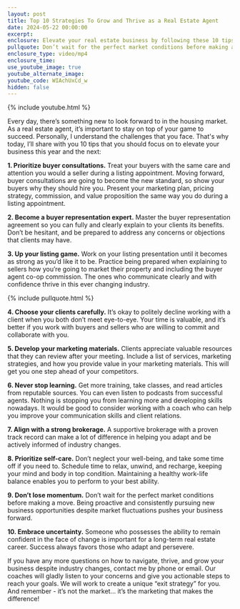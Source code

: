 ```yaml
---
layout: post
title: Top 10 Strategies To Grow and Thrive as a Real Estate Agent
date: 2024-05-22 00:00:00
excerpt:
enclosure: Elevate your real estate business by following these 10 tips for success.
pullquote: Don’t wait for the perfect market conditions before making a move.
enclosure_type: video/mp4
enclosure_time:
use_youtube_image: true
youtube_alternate_image:
youtube_code: WIAchUxCd_w
hidden: false
---
```

{% include youtube.html %}

Every day, there’s something new to look forward to in the housing market. As a real estate agent, it’s important to stay on top of your game to succeed. Personally, I understand the challenges that you face. That's why today, I’ll share with you 10 tips that you should focus on to elevate your business this year and the next:

**1\. Prioritize buyer consultations.** Treat your buyers with the same care and attention you would a seller during a listing appointment. Moving forward, buyer consultations are going to become the new standard, so show your buyers why they should hire you. Present your marketing plan, pricing strategy, commission, and value proposition the same way you do during a listing appointment.

**2\. Become a buyer representation expert.** Master the buyer representation agreement so you can fully and clearly explain to your clients its benefits. Don’t be hesitant, and be prepared to address any concerns or objections that clients may have.

**3\. Up your listing game.** Work on your listing presentation until it becomes as strong as you’d like it to be. Practice being prepared when explaining to sellers how you’re going to market their property and including the buyer agent co-op commission. The ones who communicate clearly and with confidence thrive in this ever changing industry.

{% include pullquote.html %}

**4\. Choose your clients carefully.** It’s okay to politely decline working with a client when you both don’t meet eye-to-eye. Your time is valuable, and it’s better if you work with buyers and sellers who are willing to commit and collaborate with you.

**5\. Develop your marketing materials.** Clients appreciate valuable resources that they can review after your meeting. Include a list of services, marketing strategies, and how you provide value in your marketing materials. This will get you one step ahead of your competitors.

**6\. Never stop learning.** Get more training, take classes, and read articles from reputable sources. You can even listen to podcasts from successful agents. Nothing is stopping you from learning more and developing skills nowadays. It would be good to consider working with a coach who can help you improve your communication skills and client relations.

**7\. Align with a strong brokerage.** A supportive brokerage with a proven track record can make a lot of difference in helping you adapt and be actively informed of industry changes.

**8\. Prioritize self-care.** Don’t neglect your well-being, and take some time off if you need to. Schedule time to relax, unwind, and recharge, keeping your mind and body in top condition. Maintaining a healthy work-life balance enables you to perform to your best ability.

**9\. Don’t lose momentum.** Don’t wait for the perfect market conditions before making a move. Being proactive and consistently pursuing new business opportunities despite market fluctuations pushes your business forward.

**10\. Embrace uncertainty.** Someone who possesses the ability to remain confident in the face of change is important for a long-term real estate career. Success always favors those who adapt and persevere.

If you have any more questions on how to navigate, thrive, and grow your business despite industry changes, contact me by phone or email. Our coaches will gladly listen to your concerns and give you actionable steps to reach your goals. We will work to create a unique “exit strategy” for you. And remember - it’s not the market… it’s the marketing that makes the difference!